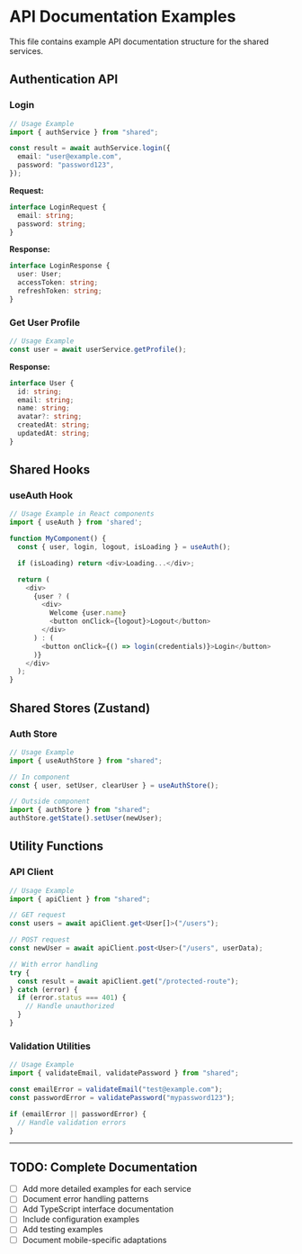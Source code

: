 # API Documentation Examples

This file contains example API documentation structure for the shared services.

## Authentication API

### Login

```typescript
// Usage Example
import { authService } from "shared";

const result = await authService.login({
  email: "user@example.com",
  password: "password123",
});
```

**Request:**

```typescript
interface LoginRequest {
  email: string;
  password: string;
}
```

**Response:**

```typescript
interface LoginResponse {
  user: User;
  accessToken: string;
  refreshToken: string;
}
```

### Get User Profile

```typescript
// Usage Example
const user = await userService.getProfile();
```

**Response:**

```typescript
interface User {
  id: string;
  email: string;
  name: string;
  avatar?: string;
  createdAt: string;
  updatedAt: string;
}
```

## Shared Hooks

### useAuth Hook

```typescript
// Usage Example in React components
import { useAuth } from 'shared';

function MyComponent() {
  const { user, login, logout, isLoading } = useAuth();

  if (isLoading) return <div>Loading...</div>;

  return (
    <div>
      {user ? (
        <div>
          Welcome {user.name}
          <button onClick={logout}>Logout</button>
        </div>
      ) : (
        <button onClick={() => login(credentials)}>Login</button>
      )}
    </div>
  );
}
```

## Shared Stores (Zustand)

### Auth Store

```typescript
// Usage Example
import { useAuthStore } from "shared";

// In component
const { user, setUser, clearUser } = useAuthStore();

// Outside component
import { authStore } from "shared";
authStore.getState().setUser(newUser);
```

## Utility Functions

### API Client

```typescript
// Usage Example
import { apiClient } from "shared";

// GET request
const users = await apiClient.get<User[]>("/users");

// POST request
const newUser = await apiClient.post<User>("/users", userData);

// With error handling
try {
  const result = await apiClient.get("/protected-route");
} catch (error) {
  if (error.status === 401) {
    // Handle unauthorized
  }
}
```

### Validation Utilities

```typescript
// Usage Example
import { validateEmail, validatePassword } from "shared";

const emailError = validateEmail("test@example.com");
const passwordError = validatePassword("mypassword123");

if (emailError || passwordError) {
  // Handle validation errors
}
```

---

## TODO: Complete Documentation

- [ ] Add more detailed examples for each service
- [ ] Document error handling patterns
- [ ] Add TypeScript interface documentation
- [ ] Include configuration examples
- [ ] Add testing examples
- [ ] Document mobile-specific adaptations
